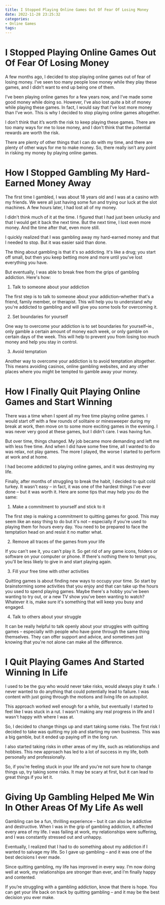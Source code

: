 ```yaml
---
title: I Stopped Playing Online Games Out Of Fear Of Losing Money
date: 2022-11-28 23:25:32
categories:
- Online Games
tags:
---
```



#  I Stopped Playing Online Games Out Of Fear Of Losing Money

A few months ago, I decided to stop playing online games out of fear of losing money. I’ve seen too many people lose money while they play these games, and I didn’t want to end up being one of them.

I’ve been playing online games for a few years now, and I’ve made some good money while doing so. However, I’ve also lost quite a bit of money while playing these games. In fact, I would say that I’ve lost more money than I’ve won. This is why I decided to stop playing online games altogether.

I don’t think that it’s worth the risk to keep playing these games. There are too many ways for me to lose money, and I don’t think that the potential rewards are worth the risk.

There are plenty of other things that I can do with my time, and there are plenty of other ways for me to make money. So, there really isn’t any point in risking my money by playing online games.

#  How I Stopped Gambling My Hard-Earned Money Away

The first time I gambled, I was about 18 years old and I was at a casino with my friends. We were all just having some fun and trying our luck at the slot machines. A few hours later, I had lost all of my money.

I didn't think much of it at the time. I figured that I had just been unlucky and that I would get it back the next time. But the next time, I lost even more money. And the time after that, even more still.

I quickly realized that I was gambling away my hard-earned money and that I needed to stop. But it was easier said than done.

The thing about gambling is that it's so addicting. It's like a drug; you start off small, but then you keep betting more and more until you've lost everything you have.

But eventually, I was able to break free from the grips of gambling addiction. Here's how:

1. Talk to someone about your addiction

The first step is to talk to someone about your addiction–whether that's a friend, family member, or therapist. This will help you to understand why you're addicted to gambling and will give you some tools for overcoming it.

2. Set boundaries for yourself

One way to overcome your addiction is to set boundaries for yourself–ie., only gamble a certain amount of money each week, or only gamble on certain days of the week. This will help to prevent you from losing too much money and help you stay in control.

3. Avoid temptation

Another way to overcome your addiction is to avoid temptation altogether. This means avoiding casinos, online gambling websites, and any other places where you might be tempted to gamble away your money.

#  How I Finally Quit Playing Online Games and Start Winning

There was a time when I spent all my free time playing online games. I would start off with a few rounds of solitaire or minesweeper during my break at work, then move on to some more exciting games in the evening. I was never very good at these games, but I didn't care. I was having fun.

But over time, things changed. My job became more demanding and left me with less free time. And when I did have some free time, all I wanted to do was relax, not play games. The more I played, the worse I started to perform at work and at home.

I had become addicted to playing online games, and it was destroying my life.

Finally, after months of struggling to break the habit, I decided to quit cold turkey. It wasn't easy – in fact, it was one of the hardest things I've ever done – but it was worth it. Here are some tips that may help you do the same:

1) Make a commitment to yourself and stick to it

The first step is making a commitment to quitting games for good. This may seem like an easy thing to do but it's not – especially if you're used to playing them for hours every day. You need to be prepared to face the temptation head on and resist it no matter what.

2) Remove all traces of the games from your life

If you can't see it, you can't play it. So get rid of any game icons, folders or software on your computer or phone. If there's nothing there to tempt you, you'll be less likely to give in and start playing again.

3) Fill your free time with other activities

Quitting games is about finding new ways to occupy your time. So start by brainstorming some activities that you enjoy and that can take up the hours you used to spend playing games. Maybe there's a hobby you've been wanting to try out, or a new TV show you've been wanting to watch? Whatever it is, make sure it's something that will keep you busy and engaged.

4) Talk to others about your struggle

It can be really helpful to talk openly about your struggles with quitting games – especially with people who have gone through the same thing themselves. They can offer support and advice, and sometimes just knowing that you're not alone can make all the difference.

#  I Quit Playing Games And Started Winning In Life

I used to be the guy who would never take risks, would always play it safe. I never wanted to do anything that could potentially lead to failure. I was content with just going through the motions and living life on autopilot.

This approach worked well enough for a while, but eventually I started to feel like I was stuck in a rut. I wasn't making any real progress in life and I wasn't happy with where I was at.

So, I decided to change things up and start taking some risks. The first risk I decided to take was quitting my job and starting my own business. This was a big gamble, but it ended up paying off in the long run.

I also started taking risks in other areas of my life, such as relationships and hobbies. This new approach has led to a lot of success in my life, both personally and professionally.

So, if you're feeling stuck in your life and you're not sure how to change things up, try taking some risks. It may be scary at first, but it can lead to great things if you let it.

#  Giving Up Gambling Helped Me Win In Other Areas Of My Life As well

Gambling can be a fun, thrilling experience – but it can also be addictive and destructive. When I was in the grip of gambling addiction, it affected every area of my life. I was failing at work, my relationships were suffering, and I was constantly stressed out and unhappy.

Eventually, I realized that I had to do something about my addiction if I wanted to salvage my life. So I gave up gambling – and it was one of the best decisions I ever made.

Since quitting gambling, my life has improved in every way. I’m now doing well at work, my relationships are stronger than ever, and I’m finally happy and contented.

If you’re struggling with a gambling addiction, know that there is hope. You can get your life back on track by quitting gambling – and it may be the best decision you ever make.